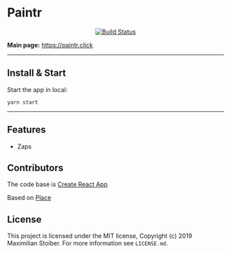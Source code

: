 # Paintr

<div align="center">
  <a href="https://github.com/KoalaSat/paintr/actions?query=workflow%3Abuild">
    <img src="https://github.com/KoalaSat/paintr/workflows/build/badge.svg" alt="Build Status" />
  </a>
</div>

**Main page:** https://paintr.click

---

## Install & Start

Start the app in local:

```shell
yarn start
```

---

## Features

- Zaps

## Contributors

The code base is [Create React App](https://github.com/facebook/create-react-app)

Based on [Place](https://github.com/colorlessenergy/place)

## License

This project is licensed under the MIT license, Copyright (c) 2019 Maximilian Stoiber.
For more information see `LICENSE.md`.
